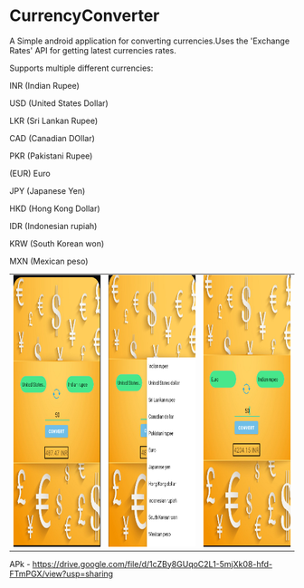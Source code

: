 # CurrencyConverter
A Simple android application for converting currencies.Uses the 'Exchange Rates' API for getting latest currencies rates.

Supports multiple different currencies:

INR (Indian Rupee)

USD (United States Dollar)

LKR (Sri Lankan Rupee)

CAD (Canadian DOllar)

PKR (Pakistani Rupee)

(EUR) Euro

JPY (Japanese Yen)

HKD (Hong Kong Dollar)

IDR (Indonesian rupiah)

KRW (South Korean won)

MXN (Mexican peso)


<table>
  <tr>
  </tr>
  <tr>
    <td><img src="screenshots/Screenshot from 2022-04-09 01-23-51.png" width=270 height=480></td>
    <td><img src="screenshots/Screenshot from 2022-04-09 01-24-04.png" width=270 height=480></td>
    <td><img src="screenshots/Screenshot from 2022-04-09 01-24-35.png" width=270 height=480></td>
  </tr>
 </table>
 
 APk - https://drive.google.com/file/d/1cZBy8GUqoC2L1-5mjXk08-hfd-FTmPGX/view?usp=sharing
